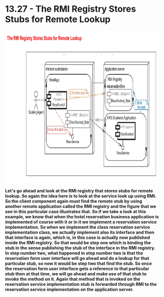 # 13.27 - The RMI Registry Stores Stubs for Remote Lookup

<img src="/images/13_27_01.jpg" width="800" height="500">

**Let's go ahead and look at the RMI registry that stores stubs for remote lookup. So again the idea here is to look at the service look up using RMI. So the client component again must find the remote stub by using another remote application called the RMI registry and the figure that we see in this particular case illustrates that. So if we take a look at this example, we know that when the hotel reservation business application is implemented of course with it or in it we implement a reservation service implementation. So when we implement the class reservation service implementation class, we actually implement also its interface and then that interface is again, which is, in this case is actually now published inside the RMI registry. So that would be step one which is binding the stub in the sense publishing the stub of the interface in the RMI registry. In step number two, what happened in step number two is that the reservation form user interface will go ahead and do a lookup for that particular stub, so now it would be step two that find the stub. So once the reservation form user interface gets a reference to that particular stub then at that time, we will go ahead and make use of that stub to invoke the method on it. Again that method that is invoked on the reservation service implementation stub is forwarded through RMI to the reservation service implementation on the application server.**